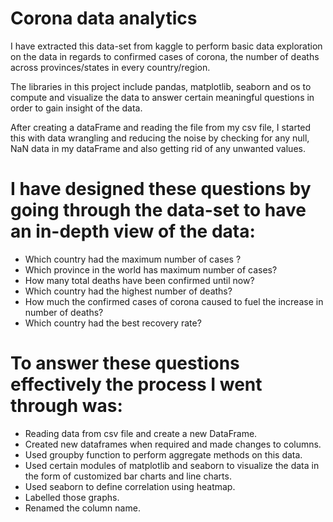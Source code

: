 # Corona data analytics 

I have extracted this data-set from kaggle to perform basic data exploration on the data in regards to confirmed cases of corona, the number of deaths across provinces/states in every country/region.

The libraries in this project include pandas, matplotlib, seaborn and os to compute and visualize the data to answer certain meaningful questions in order to gain insight of the data.

After creating a dataFrame and reading the file from my csv file, I started this with data wrangling and reducing the noise by checking for any null, NaN data in my dataFrame and also getting rid of any unwanted values. 

# I have designed these questions by going through the data-set to have an in-depth view of the data:

- Which country had the maximum number of cases ?
- Which province in the world has maximum number of cases?
- How many total deaths have been confirmed until now?
- Which country had the highest number of deaths?
- How much the confirmed cases of corona caused to fuel the increase in number of deaths?
- Which country had the best recovery rate? 

# To answer these questions effectively the process I went through was:

- Reading data from csv file and create a new DataFrame.
- Created new dataframes when required and made changes to columns.
- Used groupby function to perform aggregate methods on this data.
- Used certain modules of matplotlib and seaborn to visualize the data in the form of customized bar charts and line charts.
- Used seaborn to define correlation using heatmap.
- Labelled those graphs.
- Renamed the column name.
